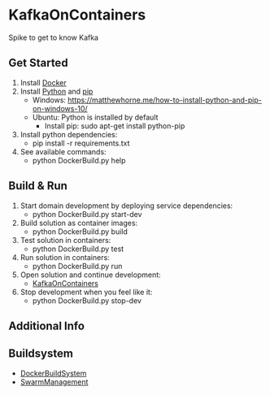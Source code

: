 ﻿# KafkaOnContainers
Spike to get to know Kafka

## Get Started
1. Install [Docker](https://www.docker.com/)
2. Install [Python](https://www.python.org/) and [pip](https://pypi.org/project/pip/)
    - Windows:  https://matthewhorne.me/how-to-install-python-and-pip-on-windows-10/
    - Ubuntu: Python is installed by default
        - Install pip: sudo apt-get install python-pip
3. Install python dependencies:
    - pip install -r requirements.txt
4. See available commands:
    - python DockerBuild.py help

## Build & Run
1. Start domain development by deploying service dependencies:
    - python DockerBuild.py start-dev
2. Build solution as container images:
    - python DockerBuild.py build
3. Test solution in containers:
    - python DockerBuild.py test
4. Run solution in containers:
    - python DockerBuild.py run
5. Open solution and continue development:
    - [KafkaOnContainers](src/KafkaOnContainers)
5. Stop development when you feel like it:
    - python DockerBuild.py stop-dev

## Additional Info

## Buildsystem
- [DockerBuildSystem](https://github.com/DIPSAS/DockerBuildSystem)
- [SwarmManagement](https://github.com/DIPSAS/SwarmManagement)
